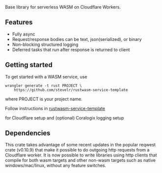 Base library for serverless WASM on Cloudflare Workers.

## Features

- Fully async
- Request/response bodies can be text, json(serialized), or binary
- Non-blocking structured logging
- Deferred tasks that run after response is returned to client

## Getting started

To get started with a WASM service, use 

    wrangler generate -t rust PROJECT \
	    https://github.com/stevelr/rustwasm-service-template

where PROJECT is your project name.

Follow instructions in 
[rustwasm-service-template](https://github.com/stevelr/rustwasm-service-template/blob/main/README.md)

for Cloudflare setup and (optional) Coralogix logging setup

## Dependencies

This crate takes advantage of some recent updates in 
the popular reqwest crate (v0.10.9)
that make it possible to do outgoing http requests 
from a Cloudflare worker. It is now possible
to write libraries using http clients that compile 
for both wasm targets and other non-wasm targets such as 
native windows/mac/linux, without any feature switches.

